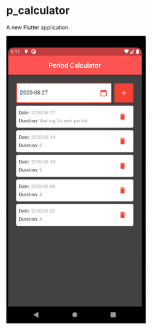 # p_calculator

A new Flutter application.

![Image of Yaktocat](https://github.com/azmasamy/period-calculator/blob/master/screenshots/period-calculator.PNG?raw=true)
